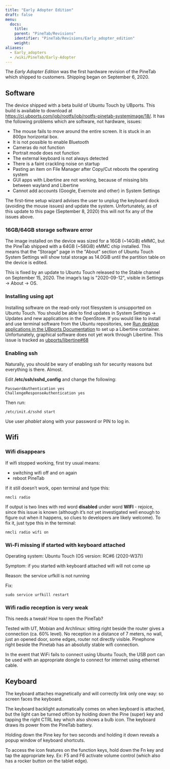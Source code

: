 ```yaml
---
title: "Early Adopter Edition"
draft: false
menu:
  docs:
    title:
    parent: "PineTab/Revisions"
    identifier: "PineTab/Revisions/Early_adopter_edition"
    weight:
aliases:
  - Early_adopters
  - /wiki/PineTab/Early-Adopter
---
```


The _Early Adopter Edition_ was the first hardware revision of the PineTab which shipped to customers. Shipping began on September 6, 2020.

## Software

The device shipped with a beta build of Ubuntu Touch by UBports. This build is available to download at https://ci.ubports.com/job/rootfs/job/rootfs-pinetab-systemimage/18/. It has the following problems which are software, not hardware, issues:

* The mouse fails to move around the entire screen. It is stuck in an 800px horizontal box.
* It is not possible to enable Bluetooth
* Cameras do not function
* Portrait mode does not function
* The external keyboard is not always detected
* There is a faint crackling noise on startup
* Pasting an item on File Manager after Copy/Cut reboots the operating system
* GUI apps with Libertine are not working, because of missing bits between wayland and Libertine
* Cannot add accounts (Google, Evernote and other) in System Settings

The first-time setup wizard advises the user to unplug the keyboard dock (avoiding the mouse issues) and update the system. Unfortunately, as of this update to this page (September 8, 2020) this will not fix any of the issues above.

### 16GB/64GB storage software error

The image installed on the device was sized for a 16GB (~14GiB) eMMC, but the PineTab shipped with a 64GB (~58GiB) eMMC chip installed. This means that the "Storage" page in the "About" section of Ubuntu Touch System Settings will show total storage as 14.0GiB until the partition table on the device is edited.

This is fixed by an update to Ubuntu Touch released to the Stable channel on September 15, 2020. The image’s tag is "2020-09-12", visible in Settings -> About -> OS.

### Installing using apt

Installing software on the read-only root filesystem is unsupported on Ubuntu Touch. You should be able to find updates in System Settings -> Updates and new applications in the OpenStore. If you would like to install and use terminal software from the Ubuntu repositories, see [Run desktop applications in the UBports Documentation](https://docs.ubports.com/en/latest/userguide/dailyuse/libertine.html) to set up a Libertine container. Unfortunately, graphical software does not yet work through Libertine. This issue is tracked as [ubports/libertine#68](https://github.com/ubports/libertine/issues/68)

### Enabling ssh

Naturally, you should be wary of enabling ssh for security reasons but everything is there. Almost.

Edit **/etc/ssh/sshd_config** and change the following:

    PasswordAuthentication yes
    ChallengeResponseAuthentication yes

Then run:

    /etc/init.d/sshd start

Use user _phablet_ along with your password or PIN to log in.

## Wifi

### Wifi disappears

If wifi stopped working, first try usual means:

* switching wifi off and on again
* reboot PineTab

If it still doesn’t work, open terminal and type this:

    nmcli radio

If output is two lines with red word **disabled** under word **WIFI** - rejoice, since this issue is known (although it’s not yet investigated well enough to figure out when it happens, so clues to developers are likely welcome). To fix it, just type this in the terminal:

    nmcli radio wifi on

### Wi-Fi missing if started with keyboard attached

Operating system: Ubuntu Touch (OS version: RC#6 (2020-W37))

Symptom: if you started with keyboard attached wifi will not come up

Reason: the service urfkill is not running

Fix:

```shell
sudo service urfkill restart
```

### Wifi radio reception is very weak

This needs a tweak! How to open the PineTab?

Tested with UT, Mobian and Archlinux: sitting right beside the router gives a connection (ca. 60% level). No reception in a distance of 7 meters, no wall, just an opened door, some edges, router not directly visible. Pinephone right beside the Pinetab has an absolutly stable wifi connection.

In the event that WiFi fails to connect using Ubuntu Touch, the USB port can be used with an appropriate dongle to connect for internet using ethernet cable.

## Keyboard

The keyboard attaches magnetically and will correctly link only one way: so screen faces the keyboard.

The keyboard backlight automatically comes on when keyboard is attached, but the light can be turned off/on by holding down the Pine (super) key and tapping the right CTRL key which also shows a bulb icon. The keyboard draws its power from the PineTab battery.

Holding down the Pine key for two seconds and holding it down reveals a popup window of keyboard shortcuts.

To access the icon features on the function keys, hold down the Fn key and tap the appropriate key. Ex: F5 and F6 activate volume control (which also has a rocker button on the tablet edge).
